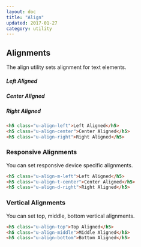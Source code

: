 ```yaml
---
layout: doc
title: "Align"
updated: 2017-01-27
category: utility
---
```


## Alignments

The align utility sets alignment for text elements.

<h5 class="u-align-left">Left Aligned</h5>
<h5 class="u-align-center">Center Aligned</h5>
<h5 class="u-align-right">Right Aligned</h5>

```html
<h5 class="u-align-left">Left Aligned</h5>
<h5 class="u-align-center">Center Aligned</h5>
<h5 class="u-align-right">Right Aligned</h5>
```

### Responsive Alignments

You can set responsive device specific alignments.

```html
<h5 class="u-align-m-left">Left Aligned</h5>
<h5 class="u-align-t-center">Center Aligned</h5>
<h5 class="u-align-d-right">Right Aligned</h5>
```

### Vertical Alignments

You can set top, middle, bottom vertical alignments.

```html
<h5 class="u-align-top">Top Aligned</h5>
<h5 class="u-align-middle">Middle Aligned</h5>
<h5 class="u-align-bottom">Bottom Aligned</h5>
```
